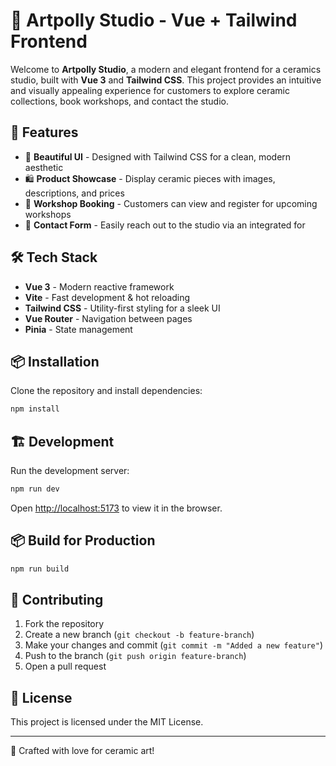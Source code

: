 # 🏺 Artpolly Studio - Vue + Tailwind Frontend

Welcome to **Artpolly Studio**, a modern and elegant frontend for a ceramics studio, built with **Vue 3** and **Tailwind CSS**. This project provides an intuitive and visually appealing experience for customers to explore ceramic collections, book workshops, and contact the studio.

## 🚀 Features

- 🌿 **Beautiful UI** - Designed with Tailwind CSS for a clean, modern aesthetic
- 🛍️ **Product Showcase** - Display ceramic pieces with images, descriptions, and prices
- 📅 **Workshop Booking** - Customers can view and register for upcoming workshops
- 📩 **Contact Form** - Easily reach out to the studio via an integrated for

## 🛠 Tech Stack

- **Vue 3** - Modern reactive framework
- **Vite** - Fast development & hot reloading
- **Tailwind CSS** - Utility-first styling for a sleek UI
- **Vue Router** - Navigation between pages
- **Pinia** - State management

## 📦 Installation

Clone the repository and install dependencies:

```sh
npm install
```

## 🏗 Development

Run the development server:

```sh
npm run dev
```

Open [http://localhost:5173](http://localhost:5173) to view it in the browser.

## 📦 Build for Production

```sh
npm run build
```

## 🤝 Contributing

1. Fork the repository
2. Create a new branch (`git checkout -b feature-branch`)
3. Make your changes and commit (`git commit -m "Added a new feature"`)
4. Push to the branch (`git push origin feature-branch`)
5. Open a pull request

## 📜 License

This project is licensed under the MIT License.

---

💙 Crafted with love for ceramic art!

